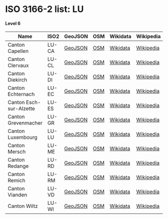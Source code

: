 # ISO 3166-2 list: LU


#### Level 6
Name | ISO2 | GeoJSON | OSM | Wikidata | Wikipedia | population 
--- | --- | --- | --- | --- | --- | --- 
Canton Capellen | LU-CA | [GeoJSON](../../export/geojson/q7/iso2/LU/LU-CA.geojson) | [OSM](https://www.openstreetmap.org/relation/407813) | [Wikidata](https://www.wikidata.org/wiki/Q397678) | [Wikipedia](http://en.wikipedia.org/wiki/lb%3AKanton%20Kapellen) | 49066
Canton Clervaux | LU-CL | [GeoJSON](../../export/geojson/q7/iso2/LU/LU-CL.geojson) | [OSM](https://www.openstreetmap.org/relation/1115796) | [Wikidata](https://www.wikidata.org/wiki/Q691793) | [Wikipedia](http://en.wikipedia.org/wiki/lb%3AKanton%20Klierf) | 18436
Canton Diekirch | LU-DI | [GeoJSON](../../export/geojson/q7/iso2/LU/LU-DI.geojson) | [OSM](https://www.openstreetmap.org/relation/1113683) | [Wikidata](https://www.wikidata.org/wiki/Q691842) | [Wikipedia](http://en.wikipedia.org/wiki/lb%3AKanton%20Dikrech) | 33216
Canton Echternach | LU-EC | [GeoJSON](../../export/geojson/q7/iso2/LU/LU-EC.geojson) | [OSM](https://www.openstreetmap.org/relation/407792) | [Wikidata](https://www.wikidata.org/wiki/Q720221) | [Wikipedia](http://en.wikipedia.org/wiki/lb%3AKanton%20Iechternach) | 18944
Canton Esch-sur-Alzette | LU-ES | [GeoJSON](../../export/geojson/q7/iso2/LU/LU-ES.geojson) | [OSM](https://www.openstreetmap.org/relation/1113898) | [Wikidata](https://www.wikidata.org/wiki/Q188283) | [Wikipedia](http://en.wikipedia.org/wiki/lb%3AKanton%20Esch-Uelzecht) | 180275
Canton Grevenmacher | LU-GR | [GeoJSON](../../export/geojson/q7/iso2/LU/LU-GR.geojson) | [OSM](https://www.openstreetmap.org/relation/407796) | [Wikidata](https://www.wikidata.org/wiki/Q836002) | [Wikipedia](http://en.wikipedia.org/wiki/lb%3AKanton%20Gr%C3%A9iwemaacher) | 30361
Canton Luxembourg | LU-LU | [GeoJSON](../../export/geojson/q7/iso2/LU/LU-LU.geojson) | [OSM](https://www.openstreetmap.org/relation/407824) | [Wikidata](https://www.wikidata.org/wiki/Q691741) | [Wikipedia](http://en.wikipedia.org/wiki/lb%3AKanton%20L%C3%ABtzebuerg) | 186533
Canton Mersch | LU-ME | [GeoJSON](../../export/geojson/q7/iso2/LU/LU-ME.geojson) | [OSM](https://www.openstreetmap.org/relation/407810) | [Wikidata](https://www.wikidata.org/wiki/Q753917) | [Wikipedia](http://en.wikipedia.org/wiki/lb%3AKanton%20Miersch) | 32725
Canton Redange | LU-RD | [GeoJSON](../../export/geojson/q7/iso2/LU/LU-RD.geojson) | [OSM](https://www.openstreetmap.org/relation/660245) | [Wikidata](https://www.wikidata.org/wiki/Q835980) | [Wikipedia](http://en.wikipedia.org/wiki/lb%3AKanton%20R%C3%A9iden) | 19096
Canton Remich | LU-RM | [GeoJSON](../../export/geojson/q7/iso2/LU/LU-RM.geojson) | [OSM](https://www.openstreetmap.org/relation/407799) | [Wikidata](https://www.wikidata.org/wiki/Q691781) | [Wikipedia](http://en.wikipedia.org/wiki/lb%3AKanton%20R%C3%A9imech) | 22806
Canton Vianden | LU-VD | [GeoJSON](../../export/geojson/q7/iso2/LU/LU-VD.geojson) | [OSM](https://www.openstreetmap.org/relation/1342842) | [Wikidata](https://www.wikidata.org/wiki/Q845600) | [Wikipedia](http://en.wikipedia.org/wiki/lb%3AKanton%20Veianen) | 5288
Canton Wiltz | LU-WI | [GeoJSON](../../export/geojson/q7/iso2/LU/LU-WI.geojson) | [OSM](https://www.openstreetmap.org/relation/1115797) | [Wikidata](https://www.wikidata.org/wiki/Q550021) | [Wikipedia](http://en.wikipedia.org/wiki/lb%3AKanton%20Wolz) | 17148
